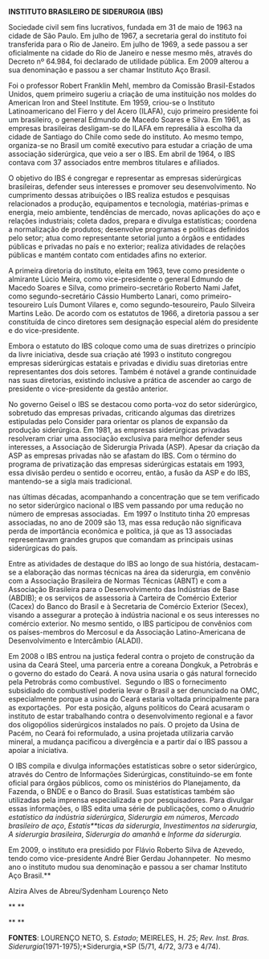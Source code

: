 **INSTITUTO BRASILEIRO DE SIDERURGIA (IBS)**

Sociedade civil sem fins lucrativos, fundada em 31 de maio de 1963 na
cidade de São Paulo. Em julho de 1967, a secretaria geral do instituto
foi transferida para o Rio de Janeiro. Em julho de 1969, a sede passou a
ser oficialmente na cidade do Rio de Janeiro e nesse mesmo mês, através
do Decreto nº 64.984, foi declarado de utilidade pública. Em 2009
alterou a sua denominação e passou a ser chamar Instituto Aço Brasil.

Foi o professor Robert Franklin Mehl, membro da Comissão Brasil-Estados
Unidos, quem primeiro sugeriu a criação de uma instituição nos moldes do
American Iron and Steel Institute. Em 1959, criou-se o Instituto
Latinoamericano del Fierro y del Acero (ILAFA), cujo primeiro presidente
foi um brasileiro, o general Edmundo de Macedo Soares e Silva. Em 1961,
as empresas brasileiras desligam-se do ILAFA em represália à escolha da
cidade de Santiago do Chile como sede do instituto. Ao mesmo tempo,
organiza-se no Brasil um comitê executivo para estudar a criação de uma
associação siderúrgica, que veio a ser o IBS. Em abril de 1964, o IBS
contava com 37 associados entre membros titulares e afiliados.

O objetivo do IBS é congregar e representar as empresas siderúrgicas
brasileiras, defender seus interesses e promover seu desenvolvimento. No
cumprimento dessas atribuições o IBS realiza estudos e pesquisas
relacionados a produção, equipamentos e tecnologia, matérias-primas e
energia, meio ambiente, tendências de mercado, novas aplicações do aço e
relações industriais; coleta dados, prepara e divulga estatísticas;
coordena a normalização de produtos; desenvolve programas e políticas
definidos pelo setor; atua como representante setorial junto a órgãos e
entidades públicas e privadas no país e no exterior; realiza atividades
de relações públicas e mantém contato com entidades afins no exterior.

A primeira diretoria do instituto, eleita em 1963, teve como presidente
o almirante Lúcio Meira, como vice-presidente o general Edmundo de
Macedo Soares e Silva, como primeiro-secretário Roberto Nami Jafet, como
segundo-secretário Cássio Humberto Lanari, como primeiro-tesoureiro Luís
Dumont Vilares e, como segundo-tesoureiro, Paulo Silveira Martins Leão.
De acordo com os estatutos de 1966, a diretoria passou a ser constituída
de cinco diretores sem designação especial além do presidente e do
vice-presidente.

Embora o estatuto do IBS coloque como uma de suas diretrizes o princípio
da livre iniciativa, desde sua criação até 1993 o instituto congregou
empresas siderúrgicas estatais e privadas e dividiu suas diretorias
entre representantes dos dois setores. Também é notável a grande
continuidade nas suas diretorias, existindo inclusive a prática de
ascender ao cargo de presidente o vice-presidente da gestão anterior.

No governo Geisel o IBS se destacou como porta-voz do setor siderúrgico,
sobretudo das empresas privadas, criticando algumas das diretrizes
estipuladas pelo Consider para orientar os planos de expansão da
produção siderúrgica. Em 1981, as empresas siderúrgicas privadas
resolveram criar uma associação exclusiva para melhor defender seus
interesses, a Associação de Siderurgia Privada (ASP). Apesar da criação
da ASP as empresas privadas não se afastam do IBS. Com o término do
programa de privatização das empresas siderúrgicas estatais em 1993,
essa divisão perdeu o sentido e ocorreu, então, a fusão da ASP e do IBS,
mantendo-se a sigla mais tradicional.

nas últimas décadas, acompanhando a concentração que se tem verificado
no setor siderúrgico nacional o IBS vem passando por uma redução no
número de empresas associadas.  Em 1997 o Instituto tinha 20 empresas
associadas, no ano de 2009 são 13, mas essa redução não significava
perda de importância econômica e política, já que as 13 associadas
representavam grandes grupos que comandam as principais usinas
siderúrgicas do país.

Entre as atividades de destaque do IBS ao longo de sua história,
destacam-se a elaboração das normas técnicas na área da siderurgia, em
convênio com a Associação Brasileira de Normas Técnicas (ABNT) e com a
Associação Brasileira para o Desenvolvimento das Indústrias de Base
(ABDIB); e os serviços de assessoria à Carteira de Comércio Exterior
(Cacex) do Banco do Brasil e à Secretaria de Comércio Exterior (Secex),
visando a assegurar a proteção à indústria nacional e os seus interesses
no comércio exterior. No mesmo sentido, o IBS participou de convênios
com os países-membros do Mercosul e da Associação Latino-Americana de
Desenvolvimento e Intercâmbio (ALADI).

Em 2008 o IBS entrou na justiça federal contra o projeto de construção
da usina da Ceará Steel, uma parceria entre a coreana Dongkuk, a
Petrobrás e o governo do estado do Ceará. A nova usina usaria o gás
natural fornecido pela Petrobrás como combustível.  Segundo o IBS o
fornecimento subsidiado do combustível poderia levar o Brasil a ser
denunciado na OMC, especialmente porque a usina do Ceará estaria voltada
principalmente para as exportações.  Por esta posição, alguns políticos
do Ceará acusaram o instituto de estar trabalhando contra o
desenvolvimento regional e a favor dos oligopólios siderúrgicos
instalados no país. O projeto da Usina de Pacém, no Ceará foi
reformulado, a usina projetada utilizaria carvão mineral, a mudança
pacificou a divergência e a partir daí o IBS passou a apoiar a
iniciativa.

O IBS compila e divulga informações estatísticas sobre o setor
siderúrgico, através do Centro de Informações Siderúrgicas,
constituindo-se em fonte oficial para órgãos públicos, como os
ministérios do Planejamento, da Fazenda, o BNDE e o Banco do Brasil.
Suas estatísticas também são utilizadas pela imprensa especializada e
por pesquisadores. Para divulgar essas informações, o IBS edita uma
série de publicações, como o *Anuário estatístico da indústria
siderúrgica*, *Siderurgia em números*, *Mercado brasileiro de aço*,
*Estatís**ticas da siderurgia*, *Investimentos na siderurgia*, *A
siderurgia brasileira*, *Siderurgia do amanhã* e *Informe da
siderurgia*.

Em 2009, o instituto era presidido por Flávio Roberto Silva de Azevedo,
tendo como vice-presidente André Bier Gerdau Johannpeter.  No mesmo ano
o instituto mudou sua denominação e passou a ser chamar Instituto Aço
Brasil.**

Alzira Alves de Abreu/Sydenham Lourenço Neto

** **

** **

**FONTES**: LOURENÇO NETO, S. *Estado*; MEIRELES, H. *25*; *Rev. Inst.
Bras. Siderurgia*(1971-1975);*Siderurgia,*SP (5/71, 4/72, 3/73 e 4/74).

 
